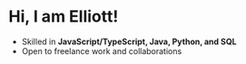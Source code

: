 # Hi, I am Elliott!

- Skilled in **JavaScript/TypeScript, Java, Python, and SQL**
- Open to freelance work and collaborations
